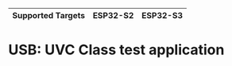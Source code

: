 | Supported Targets | ESP32-S2 | ESP32-S3 |
| ----------------- | -------- | -------- |

# USB: UVC Class test application